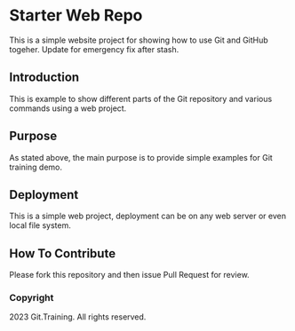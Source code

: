 # Starter Web Repo

This is a simple website project for showing how to use Git and GitHub togeher. Update for emergency fix after stash.

## Introduction

This is example to show different parts of the Git repository and various commands using a web project.

## Purpose

As stated above, the main purpose is to provide simple examples for Git training demo.

## Deployment

This is a simple web project, deployment can be on any web server or even local file system.

## How To Contribute

Please fork this repository and then issue Pull Request for review.

### Copyright 

2023 Git.Training. All rights reserved.